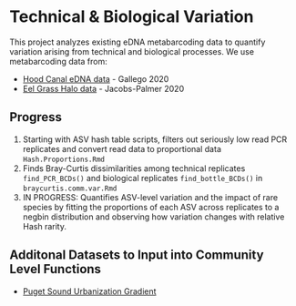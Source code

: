 # Technical & Biological Variation

This project analyzes existing eDNA metabarcoding data to quantify variation arising from technical and biological processes. We use metabarcoding data from: 

 * [Hood Canal eDNA data](https://github.com/ramongallego/eDNA.and.Ocean.Acidification.Gallego.et.al.2020) - Gallego 2020
 * [Eel Grass Halo data](https://github.com/invertdna/EelgrassHalo) - Jacobs-Palmer 2020 
 

## Progress
1. Starting with ASV hash table scripts, filters out seriously low read PCR replicates and convert read data to proportional data `Hash.Proportions.Rmd`
2. Finds Bray-Curtis dissimilarities among technical replicates `find_PCR_BCDs()` and biological replicates `find_bottle_BCDs()` in `braycurtis.comm.var.Rmd`
3. IN PROGRESS: Quantifies ASV-level variation and the impact of rare species by fitting the proportions of each ASV across replicates to a negbin distribution and observing how variation changes with relative Hash rarity. 

## Additonal Datasets to Input into Community Level Functions
* [Puget Sound Urbanization Gradient](https://datadryad.org/stash/dataset/doi:10.5061/dryad.04tq4)
